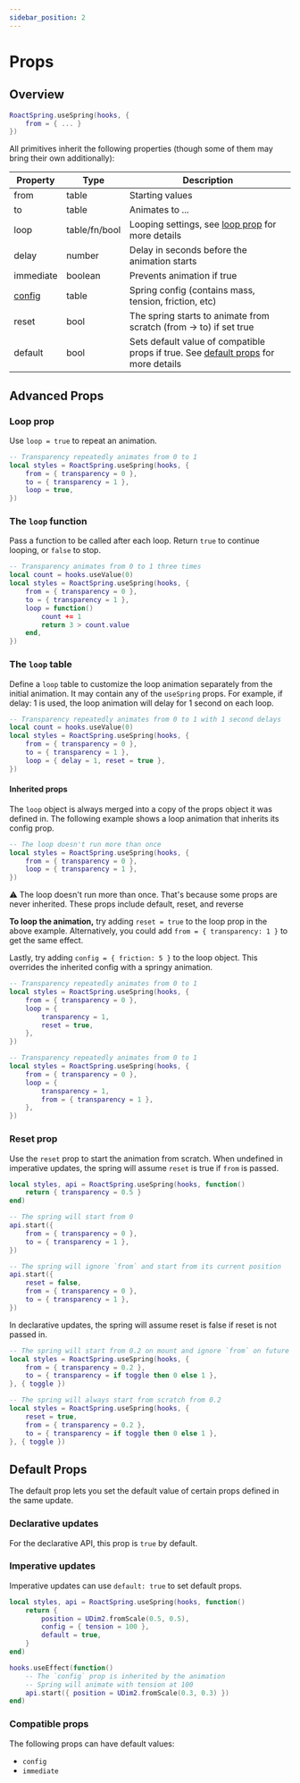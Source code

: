 ```yaml
---
sidebar_position: 2
---
```


# Props

## Overview

```lua
RoactSpring.useSpring(hooks, {
    from = { ... }
})
```

All primitives inherit the following properties (though some of them may bring their own additionally):

| Property | Type | Description  |
| ----------- | ----------- | ---- |
| from | table | Starting values |
| to | table | Animates to ... |
| loop | table/fn/bool | Looping settings, see [loop prop](props#loop-prop) for more details |
| delay | number | Delay in seconds before the animation starts |
| immediate | boolean | Prevents animation if true |
| [config](configs) | table | Spring config (contains mass, tension, friction, etc) |
| reset | bool | The spring starts to animate from scratch (from -> to) if set true |
| default | bool | Sets default value of compatible props if true. See [default props](props#default-props) for more details |

## Advanced Props

### Loop prop

Use `loop = true` to repeat an animation.

```lua
-- Transparency repeatedly animates from 0 to 1
local styles = RoactSpring.useSpring(hooks, {
    from = { transparency = 0 },
    to = { transparency = 1 },
    loop = true,
})
```

### The `loop` function

Pass a function to be called after each loop. Return `true` to continue looping, or `false` to stop.

```lua
-- Transparency animates from 0 to 1 three times
local count = hooks.useValue(0)
local styles = RoactSpring.useSpring(hooks, {
    from = { transparency = 0 },
    to = { transparency = 1 },
    loop = function()
        count += 1
        return 3 > count.value
    end,
})
```

### The `loop` table

Define a `loop` table to customize the loop animation separately from the initial animation. It may contain any of the `useSpring` props. For example, if delay: 1 is used, the loop animation will delay for 1 second on each loop.

```lua
-- Transparency repeatedly animates from 0 to 1 with 1 second delays
local count = hooks.useValue(0)
local styles = RoactSpring.useSpring(hooks, {
    from = { transparency = 0 },
    to = { transparency = 1 },
    loop = { delay = 1, reset = true },
})
```

#### Inherited props

The `loop` object is always merged into a copy of the props object it was defined in. The following example shows a loop animation that inherits its config prop.

```lua
-- The loop doesn't run more than once
local styles = RoactSpring.useSpring(hooks, {
    from = { transparency = 0 },
    loop = { transparency = 1 },
})
```

⚠️ The loop doesn't run more than once. That's because some props are never inherited. These props include default, reset, and reverse

**To loop the animation,** try adding `reset = true` to the loop prop in the above example. Alternatively, you could add `from = { transparency: 1 }` to get the same effect.

Lastly, try adding `config = { friction: 5 }` to the loop object. This overrides the inherited config with a springy animation.

```lua
-- Transparency repeatedly animates from 0 to 1
local styles = RoactSpring.useSpring(hooks, {
    from = { transparency = 0 },
    loop = {
        transparency = 1,
        reset = true,
    },
})

-- Transparency repeatedly animates from 0 to 1
local styles = RoactSpring.useSpring(hooks, {
    from = { transparency = 0 },
    loop = {
        transparency = 1,
        from = { transparency = 1 },
    },
})
```

### Reset prop

Use the `reset` prop to start the animation from scratch. When undefined in imperative updates, the spring will assume `reset` is true if `from` is passed. 

```lua
local styles, api = RoactSpring.useSpring(hooks, function()
    return { transparency = 0.5 }
end)

-- The spring will start from 0
api.start({
    from = { transparency = 0 },
    to = { transparency = 1 },
})

-- The spring will ignore `from` and start from its current position
api.start({
    reset = false,
    from = { transparency = 0 },
    to = { transparency = 1 },
})
```

In declarative updates, the spring will assume reset is false if reset is not passed in.

```lua
-- The spring will start from 0.2 on mount and ignore `from` on future updates
local styles = RoactSpring.useSpring(hooks, {
    from = { transparency = 0.2 },
    to = { transparency = if toggle then 0 else 1 },
}, { toggle })

-- The spring will always start from scratch from 0.2
local styles = RoactSpring.useSpring(hooks, {
    reset = true,
    from = { transparency = 0.2 },
    to = { transparency = if toggle then 0 else 1 },
}, { toggle })
```

## Default Props

The default prop lets you set the default value of certain props defined in the same update.

### Declarative updates

For the declarative API, this prop is `true` by default.

### Imperative updates

Imperative updates can use `default: true` to set default props.

```lua
local styles, api = RoactSpring.useSpring(hooks, function()
    return {
        position = UDim2.fromScale(0.5, 0.5),
        config = { tension = 100 },
        default = true,
    }
end)

hooks.useEffect(function()
    -- The `config` prop is inherited by the animation
    -- Spring will animate with tension at 100
    api.start({ position = UDim2.fromScale(0.3, 0.3) })
end)
```

### Compatible props

The following props can have default values:

* `config`
* `immediate`
